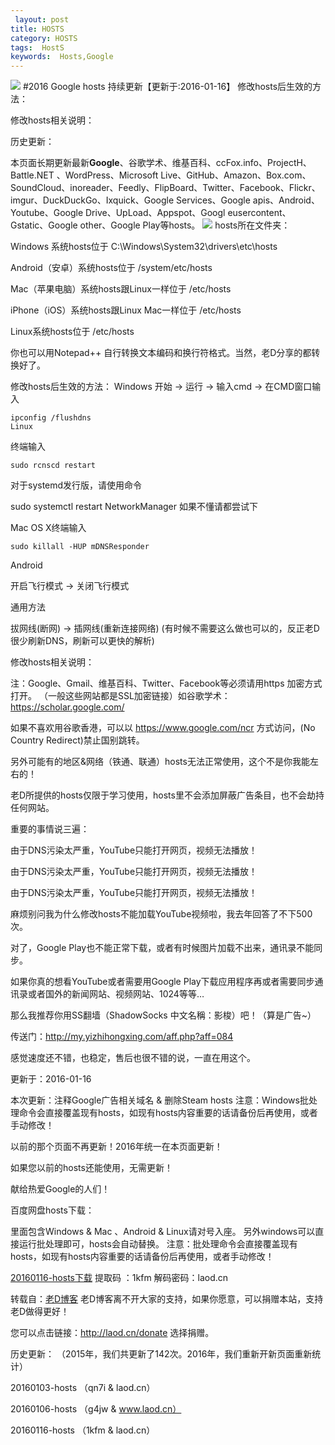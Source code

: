 ```yaml
---
 layout: post
title: HOSTS
category: HOSTS
tags:  HostS
keywords:  Hosts,Google
---
```


![](http://ww3.sinaimg.cn/large/a78575bdgw1f03s8cg4u9j20l30at0tw.jpg)
#2016 Google hosts 持续更新【更新于:2016-01-16】
修改hosts后生效的方法：

修改hosts相关说明：

历史更新：

本页面长期更新最新**Google**、谷歌学术、维基百科、ccFox.info、ProjectH、Battle.NET 、WordPress、Microsoft Live、GitHub、Amazon、Box.com、SoundCloud、inoreader、Feedly、FlipBoard、Twitter、Facebook、Flickr、imgur、DuckDuckGo、Ixquick、Google Services、Google apis、Android、Youtube、Google Drive、UpLoad、Appspot、Googl eusercontent、Gstatic、Google other、Google Play等hosts。
![](http://ww4.sinaimg.cn/large/a78575bdgw1f03saxswolj20it0cawg3.jpg)
hosts所在文件夹：

Windows 系统hosts位于 C:\Windows\System32\drivers\etc\hosts

Android（安卓）系统hosts位于 /system/etc/hosts

Mac（苹果电脑）系统hosts跟Linux一样位于 /etc/hosts

iPhone（iOS）系统hosts跟Linux Mac一样位于 /etc/hosts

Linux系统hosts位于 /etc/hosts

你也可以用Notepad++ 自行转换文本编码和换行符格式。当然，老D分享的都转换好了。


修改hosts后生效的方法：
Windows
开始 -> 运行 -> 输入cmd -> 在CMD窗口输入

	ipconfig /flushdns
	Linux
终端输入

	sudo rcnscd restart
对于systemd发行版，请使用命令


sudo systemctl restart NetworkManager
如果不懂请都尝试下

Mac OS X终端输入

	sudo killall -HUP mDNSResponder

Android

开启飞行模式 -> 关闭飞行模式

通用方法


拔网线(断网) -> 插网线(重新连接网络)
(有时候不需要这么做也可以的，反正老D很少刷新DNS，刷新可以更快的解析)

修改hosts相关说明：



注：Google、Gmail、维基百科、Twitter、Facebook等必须请用https 加密方式打开。
（一般这些网站都是SSL加密链接）如谷歌学术：https://scholar.google.com/

如果不喜欢用谷歌香港，可以以 https://www.google.com/ncr 方式访问，(No Country Redirect)禁止国别跳转。

另外可能有的地区&网络（铁通、联通）hosts无法正常使用，这个不是你我能左右的！

老D所提供的hosts仅限于学习使用，hosts里不会添加屏蔽广告条目，也不会劫持任何网站。

重要的事情说三遍：

由于DNS污染太严重，YouTube只能打开网页，视频无法播放！

由于DNS污染太严重，YouTube只能打开网页，视频无法播放！

由于DNS污染太严重，YouTube只能打开网页，视频无法播放！

麻烦别问我为什么修改hosts不能加载YouTube视频啦，我去年回答了不下500次。

对了，Google Play也不能正常下载，或者有时候图片加载不出来，通讯录不能同步。

如果你真的想看YouTube或者需要用Google Play下载应用程序再或者需要同步通讯录或者国外的新闻网站、视频网站、1024等等…

那么我推荐你用SS翻墙（ShadowSocks 中文名稱：影梭）吧！（算是广告~）

传送门：http://my.yizhihongxing.com/aff.php?aff=084

感觉速度还不错，也稳定，售后也很不错的说，一直在用这个。

更新于：2016-01-16

本次更新：注释Google广告相关域名 & 删除Steam hosts
注意：Windows批处理命令会直接覆盖现有hosts，如现有hosts内容重要的话请备份后再使用，或者手动修改！

以前的那个页面不再更新！2016年统一在本页面更新！

如果您以前的hosts还能使用，无需更新！

献给热爱Google的人们！

百度网盘hosts下载：

里面包含Windows & Mac 、Android & Linux请对号入座。
另外windows可以直接运行批处理即可，hosts会自动替换。
注意：批处理命令会直接覆盖现有hosts，如现有hosts内容重要的话请备份后再使用，或者手动修改！

[20160116-hosts下载](http://pan.baidu.com/s/1bnOT9If)
提取码 ：1kfm   解码密码：laod.cn

转载自：[老D博客](http://laod.cn/)
老D博客离不开大家的支持，如果你愿意，可以捐赠本站，支持老D做得更好！

您可以点击链接：http://laod.cn/donate 选择捐赠。

历史更新：
（2015年，我们共更新了142次。2016年，我们重新开新页面重新统计）

20160103-hosts （qn7i  & laod.cn）

20160106-hosts （g4jw  &  www.laod.cn）

20160116-hosts （1kfm  & laod.cn）
 
